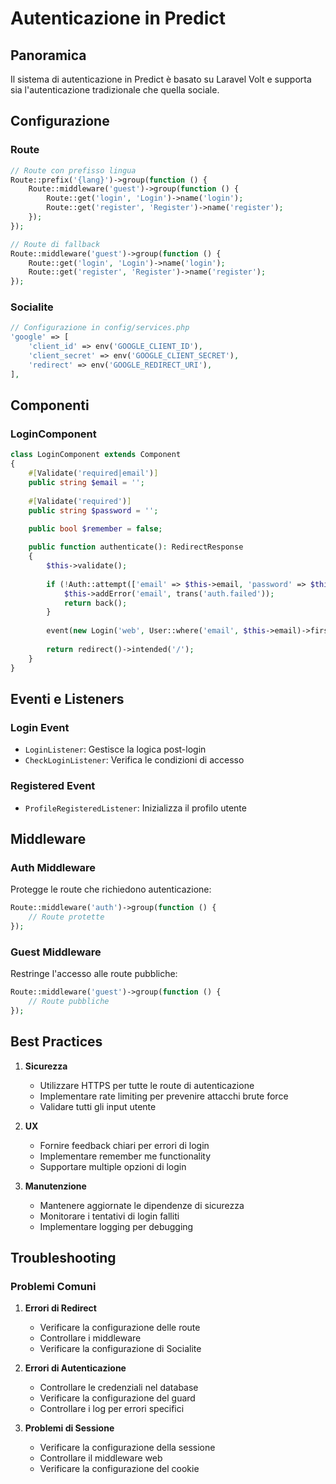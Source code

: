 # Autenticazione in Predict

## Panoramica
Il sistema di autenticazione in Predict è basato su Laravel Volt e supporta sia l'autenticazione tradizionale che quella sociale.

## Configurazione

### Route
```php
// Route con prefisso lingua
Route::prefix('{lang}')->group(function () {
    Route::middleware('guest')->group(function () {
        Route::get('login', 'Login')->name('login');
        Route::get('register', 'Register')->name('register');
    });
});

// Route di fallback
Route::middleware('guest')->group(function () {
    Route::get('login', 'Login')->name('login');
    Route::get('register', 'Register')->name('register');
});
```

### Socialite
```php
// Configurazione in config/services.php
'google' => [
    'client_id' => env('GOOGLE_CLIENT_ID'),
    'client_secret' => env('GOOGLE_CLIENT_SECRET'),
    'redirect' => env('GOOGLE_REDIRECT_URI'),
],
```

## Componenti

### LoginComponent
```php
class LoginComponent extends Component
{
    #[Validate('required|email')]
    public string $email = '';
    
    #[Validate('required')]
    public string $password = '';
    
    public bool $remember = false;

    public function authenticate(): RedirectResponse
    {
        $this->validate();
        
        if (!Auth::attempt(['email' => $this->email, 'password' => $this->password], $this->remember)) {
            $this->addError('email', trans('auth.failed'));
            return back();
        }
        
        event(new Login('web', User::where('email', $this->email)->first(), $this->remember));
        
        return redirect()->intended('/');
    }
}
```

## Eventi e Listeners

### Login Event
- `LoginListener`: Gestisce la logica post-login
- `CheckLoginListener`: Verifica le condizioni di accesso

### Registered Event
- `ProfileRegisteredListener`: Inizializza il profilo utente

## Middleware

### Auth Middleware
Protegge le route che richiedono autenticazione:
```php
Route::middleware('auth')->group(function () {
    // Route protette
});
```

### Guest Middleware
Restringe l'accesso alle route pubbliche:
```php
Route::middleware('guest')->group(function () {
    // Route pubbliche
});
```

## Best Practices

1. **Sicurezza**
   - Utilizzare HTTPS per tutte le route di autenticazione
   - Implementare rate limiting per prevenire attacchi brute force
   - Validare tutti gli input utente

2. **UX**
   - Fornire feedback chiari per errori di login
   - Implementare remember me functionality
   - Supportare multiple opzioni di login

3. **Manutenzione**
   - Mantenere aggiornate le dipendenze di sicurezza
   - Monitorare i tentativi di login falliti
   - Implementare logging per debugging

## Troubleshooting

### Problemi Comuni

1. **Errori di Redirect**
   - Verificare la configurazione delle route
   - Controllare i middleware
   - Verificare la configurazione di Socialite

2. **Errori di Autenticazione**
   - Controllare le credenziali nel database
   - Verificare la configurazione del guard
   - Controllare i log per errori specifici

3. **Problemi di Sessione**
   - Verificare la configurazione della sessione
   - Controllare il middleware web
   - Verificare la configurazione del cookie 